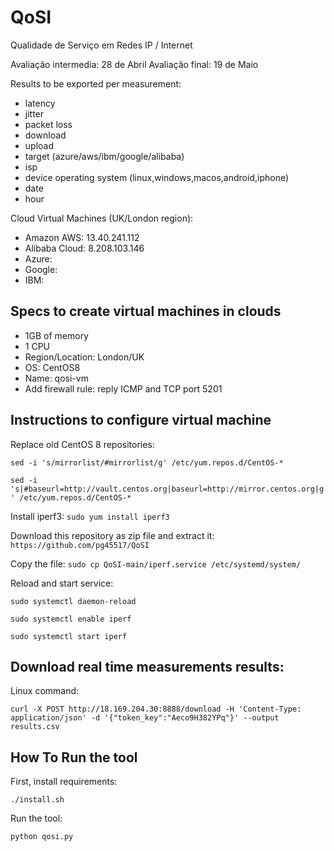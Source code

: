 # QoSI
Qualidade de Serviço em Redes IP / Internet

Avaliação intermedia: 28 de Abril
Avaliação final: 19 de Maio

Results to be exported per measurement:
  - latency
  - jitter
  - packet loss
  - download
  - upload
  - target (azure/aws/ibm/google/alibaba)
  - isp
  - device operating system (linux,windows,macos,android,iphone)
  - date
  - hour

Cloud Virtual Machines (UK/London region):
  - Amazon AWS: 13.40.241.112
  - Alibaba Cloud: 8.208.103.146
  - Azure:
  - Google:
  - IBM:

## Specs to create virtual machines in clouds
  - 1GB of memory
  - 1 CPU
  - Region/Location: London/UK
  - OS: CentOS8
  - Name: qosi-vm
  - Add firewall rule: reply ICMP and TCP port 5201

## Instructions to configure virtual machine

Replace old CentOS 8 repositories:

```sed -i 's/mirrorlist/#mirrorlist/g' /etc/yum.repos.d/CentOS-*```

```sed -i 's|#baseurl=http://vault.centos.org|baseurl=http://mirror.centos.org|g' /etc/yum.repos.d/CentOS-*```


Install iperf3:
```sudo yum install iperf3```

Download this repository as zip file and extract it:
```https://github.com/pg45517/QoSI```

Copy the file:
```sudo cp QoSI-main/iperf.service /etc/systemd/system/```

Reload and start service:

```sudo systemctl daemon-reload```

```sudo systemctl enable iperf```

```sudo systemctl start iperf```

## Download real time measurements results:

Linux command:

```curl -X POST http://18.169.204.30:8888/download -H 'Content-Type: application/json' -d '{"token_key":"Aeco9H382YPq"}' --output results.csv```

## How To Run the tool

First, install requirements:

```./install.sh```

Run the tool:

```python qosi.py```
